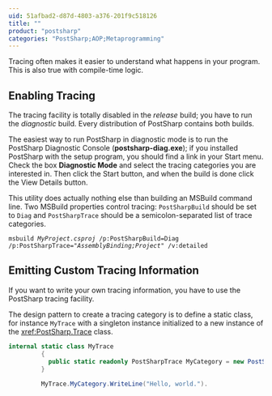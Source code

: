 ```yaml
---
uid: 51afbad2-d87d-4803-a376-201f9c518126
title: ""
product: "postsharp"
categories: "PostSharp;AOP;Metaprogramming"
---
```

Tracing often makes it easier to understand what happens in your program. This is also true with compile-time logic.


## Enabling Tracing

The tracing facility is totally disabled in the *release* build; you have to run the *diagnostic* build. Every distribution of PostSharp contains both builds. 

The easiest way to run PostSharp in diagnostic mode is to run the PostSharp Diagnostic Console (**postsharp-diag.exe**); if you installed PostSharp with the setup program, you should find a link in your Start menu. Check the box **Diagnostic Mode** and select the tracing categories you are interested in. Then click the Start button, and when the build is done click the View Details button. 

This utility does actually nothing else than building an MSBuild command line. Two MSBuild properties control tracing: `PostSharpBuild` should be set to `Diag` and `PostSharpTrace` should be a semicolon-separated list of trace categories. 

<code>msbuild *MyProject.csproj* /p:PostSharpBuild=Diag /p:PostSharpTrace="*AssemblyBinding;Project*" /v:detailed </code>



## Emitting Custom Tracing Information

If you want to write your own tracing information, you have to use the PostSharp tracing facility.

The design pattern to create a tracing category is to define a static class, for instance `MyTrace` with a singleton instance initialized to a new instance of the <xref:PostSharp.Trace> class. 

```csharp
internal static class MyTrace
         {
           public static readonly PostSharpTrace MyCategory = new PostSharpTrace("MyCategory");
         }
        
         MyTrace.MyCategory.WriteLine("Hello, world.").
```

